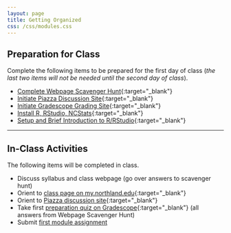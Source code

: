 ```yaml
---
layout: page
title: Getting Organized
css: /css/modules.css
---
```



## Preparation for Class

Complete the following items to be prepared for the first day of class (*the last two items will not be needed until the second day of class*).

* [Complete Webpage Scavenger Hunt](Prep/GetOrganized_Hunt){:target="_blank"}
* [Initiate Piazza Discussion Site](Prep/GetOrganized_Piazza){:target="_blank"}
* [Initiate Gradescope Grading Site](Prep/GetOrganized_Gradescope){:target="_blank"}
* [Install R, RStudio, NCStats](../resources/index.html#software-installation-links){:target="_blank"}
* [Setup and Brief Introduction to R/RStudio](bookR/RStart.html){:target="_blank"}

----

## In-Class Activities

The following items will be completed in class.

* Discuss syllabus and class webpage (go over answers to scavenger hunt)
* Orient to [class page on my.northland.edu](https://mycourses.northland.edu/ICS/Academics/MTH/MTH__107/2020_10-MTH__107-01/Resources.jnz){:target="_blank"}
* Orient to [Piazza discussion site](https://piazza.com/northland/fall2020/mth107){:target="_blank"}
* Take first [preparation quiz on Gradescope](https://www.gradescope.com/courses/144614/){:target="_blank"} (all answers from Webpage Scavenger Hunt)
* Submit [first module assignment](CE/GetOrganized_CE1)
